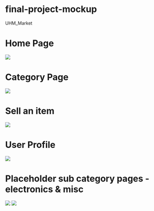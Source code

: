 # final-project-mockup

UHM_Market

# Home Page
<img class="ui huge image" src="./home-page.png">

# Category Page
<img class="ui huge image" src="./category-page.png">

# Sell an item
<img class="ui huge image" src="./sell-page.png">

# User Profile
<img class="ui huge image" src="./profile-page.png">

# Placeholder sub category pages - electronics & misc
<img class="ui huge image" src="./electronics-page.png">
<img class="ui huge image" src="./misc-page.png">
